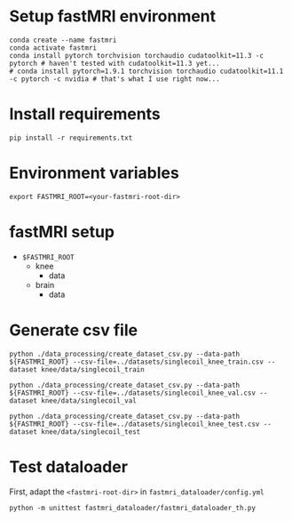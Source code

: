 # Setup fastMRI environment
```
conda create --name fastmri
conda activate fastmri
conda install pytorch torchvision torchaudio cudatoolkit=11.3 -c pytorch # haven't tested with cudatoolkit=11.3 yet...
# conda install pytorch=1.9.1 torchvision torchaudio cudatoolkit=11.1 -c pytorch -c nvidia # that's what I use right now...
```

# Install requirements
```
pip install -r requirements.txt
```

# Environment variables
```
export FASTMRI_ROOT=<your-fastmri-root-dir>
```

# fastMRI setup
- `$FASTMRI_ROOT`
  - knee
    - data
  - brain
    - data

# Generate csv file
```
python ./data_processing/create_dataset_csv.py --data-path ${FASTMRI_ROOT} --csv-file=../datasets/singlecoil_knee_train.csv --dataset knee/data/singlecoil_train  
```

```
python ./data_processing/create_dataset_csv.py --data-path ${FASTMRI_ROOT} --csv-file=../datasets/singlecoil_knee_val.csv --dataset knee/data/singlecoil_val  
```

```
python ./data_processing/create_dataset_csv.py --data-path ${FASTMRI_ROOT} --csv-file=../datasets/singlecoil_knee_test.csv --dataset knee/data/singlecoil_test  
```

# Test dataloader
First, adapt the `<fastmri-root-dir>` in `fastmri_dataloader/config.yml`

```
python -m unittest fastmri_dataloader/fastmri_dataloader_th.py
```